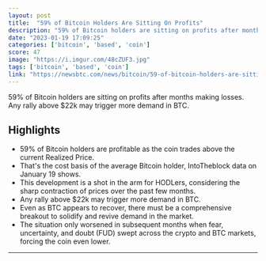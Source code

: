 ```yaml
---
layout: post
title:  "59% of Bitcoin Holders Are Sitting On Profits"
description: "59% of Bitcoin holders are sitting on profits after months making losses. Any rally above $22k may trigger more demand in BTC."
date: "2023-01-19 17:09:25"
categories: ['bitcoin', 'based', 'coin']
score: 47
image: "https://i.imgur.com/48cZUF3.jpg"
tags: ['bitcoin', 'based', 'coin']
link: "https://newsbtc.com/news/bitcoin/59-of-bitcoin-holders-are-sitting-on-profits/?utm_source=coingecko&amp;utm_content=coingecko&amp;utm_campaign=coingecko&amp;utm_medium=coingecko&amp;utm_term=coingecko"
---
```


59% of Bitcoin holders are sitting on profits after months making losses. Any rally above $22k may trigger more demand in BTC.

## Highlights

- 59% of Bitcoin holders are profitable as the coin trades above the current Realized Price.
- That's the cost basis of the average Bitcoin holder, IntoTheblock data on January 19 shows.
- This development is a shot in the arm for HODLers, considering the sharp contraction of prices over the past few months.
- Any rally above $22k may trigger more demand in BTC.
- Even as BTC appears to recover, there must be a comprehensive breakout to solidify and revive demand in the market.
- The situation only worsened in subsequent months when fear, uncertainty, and doubt (FUD) swept across the crypto and BTC markets, forcing the coin even lower.

---
